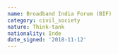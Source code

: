 ```yaml
---
name: Broadband India Forum (BIF) 
category: civil_society
nature: Think-tank
nationality: Inde
date_signed: '2018-11-12'
---
```

    